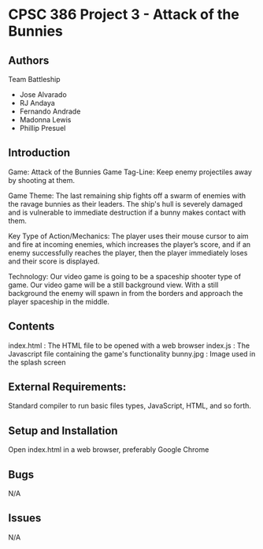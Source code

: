 # CPSC 386 Project 3 - Attack of the Bunnies
## Authors
Team Battleship
- Jose Alvarado
- RJ Andaya
- Fernando Andrade
- Madonna Lewis
- Phillip Presuel

## Introduction
Game: Attack of the Bunnies
Game Tag-Line: Keep enemy projectiles away by shooting at them.

Game Theme: The last remaining ship fights off a swarm of enemies with the ravage bunnies as their leaders. The ship's hull is severely damaged and is vulnerable to immediate destruction if a bunny makes contact with them.

Key Type of Action/Mechanics: The player uses their mouse cursor to aim and fire at incoming enemies, which increases the player’s score, and if an enemy successfully reaches the player, then the player immediately loses and their score is displayed.

Technology: Our video game is going to be a spaceship shooter type of game.
Our video game will be a still background view. With a still background the enemy will spawn in from the borders and approach the player spaceship in the middle.

## Contents
index.html  : The HTML file to be opened with a web browser
index.js    : The Javascript file containing the game's functionality
bunny.jpg   : Image used in the splash screen

## External Requirements:
Standard compiler to run basic files types, JavaScript, HTML, and so forth.

## Setup and Installation
Open index.html in a web browser, preferably Google Chrome

## Bugs
N/A

## Issues
N/A
